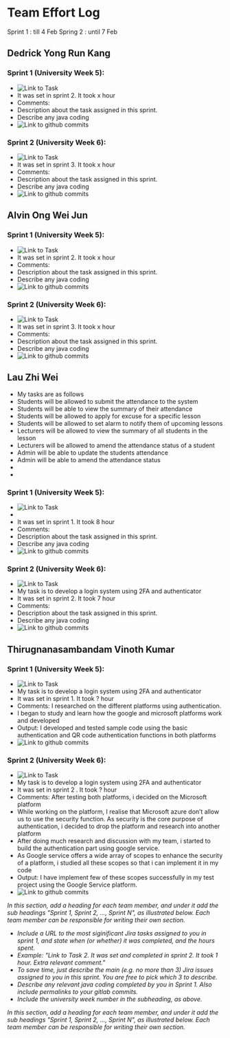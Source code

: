 # Team Effort Log

Sprint 1 :  till 4 Feb 
Spring 2 : until 7 Feb

## Dedrick Yong Run Kang

### Sprint 1 (University Week 5):
* ![Link to Task ](Screenshots/)
* It was set in sprint 2. It took x hour 
* Comments:
* Description about the task assigned in this sprint. 
* Describe any java coding 
* ![Link to github commits](Screenshots/)

### Sprint 2 (University Week 6):
* ![Link to Task ](Screenshots/)
* It was set in sprint 3. It took x hour 
* Comments:
* Description about the task assigned in this sprint. 
* Describe any java coding 
* ![Link to github commits](Screenshots/)

## Alvin Ong Wei Jun

### Sprint 1 (University Week 5):
* ![Link to Task ](Screenshots/)
* It was set in sprint 2. It took x hour 
* Comments:
* Description about the task assigned in this sprint. 
* Describe any java coding 
* ![Link to github commits](Screenshots/)

### Sprint 2 (University Week 6):
* ![Link to Task ](Screenshots/)
* It was set in sprint 3. It took x hour 
* Comments:
* Description about the task assigned in this sprint. 
* Describe any java coding 
* ![Link to github commits](Screenshots/)

## Lau Zhi Wei

 * My tasks are as follows
 * Students will be allowed to submit the attendance to the system
 * Students will be able to view the summary of their attendance
 * Students will be allowed to apply for excuse for a specific lesson
 * Students will be allowed to set alarm to notify them of upcoming lessons
 * Lecturers will be allowed to view the summary of all students in the lesson
 * Lecturers will be allowed to amend the attendance status of a student 
 * Admin will be able to update the students attendance
 * Admin will be able  to amend the attendance status 
 * 
 * 

### Sprint 1 (University Week 5):
* ![Link to Task ](Screenshots/)
* 
* It was set in sprint 1. It took 8 hour 
* Comments:
* Description about the task assigned in this sprint. 
* Describe any java coding 
* ![Link to github commits](Screenshots/)

### Sprint 2 (University Week 6):
* ![Link to Task ](Screenshots/)
* My task is to develop a login system using 2FA and authenticator
* It was set in sprint 2. It took 7 hour 
* Comments: 
* Description about the task assigned in this sprint. 
* Describe any java coding 
* ![Link to github commits](Screenshots/)

## Thirugnanasambandam Vinoth Kumar

### Sprint 1 (University Week 5):
* ![Link to Task ](Screenshots/)
* My task is to develop a login system using 2FA and authenticator
* It was set in sprint 1. It took ? hour 
* Comments: I researched on the different platforms using authentication. 
* I began to study and learn how the google and microsoft platforms work and developed
* Output: I developed and tested sample code using the basic authentication and QR code authentication functions in both platforms
* ![Link to github commits](Screenshots/)

### Sprint 2 (University Week 6):
* ![Link to Task ](Screenshots/)
* My task is to develop a login system using 2FA and authenticator
* It was set in sprint 2 . It took ? hour 
* Comments: After testing both platforms, i decided on the Microsoft platform
* While working on the platform, I realise that Microsoft azure don’t allow us to use the security function. As security is the core purpose of authentication, i decided to drop the platform and research into another platform
* After doing much research and discussion with my team, i started to build the authentication part using google service. 
* As Google service offers a wide array of scopes to enhance the security of a platform, i studied all these scopes so that i can implement it in my code
* Output: I have implement few of these scopes successfully in my test project using the Google Service platform.  
* ![Link to github commits](Screenshots/)

*In this section, add a heading for each team member, and under it add the sub headings "Sprint 1, Sprint 2, ..., Sprint N", as illustrated below.  Each team member can be responsible for writing their own section.*

* *Include a URL to the most siginificant Jira tasks assigned to you in sprint 1, and state when (or whether) it was completed, and the hours spent.*
* *Example: "Link to Task 2.  It was set and completed in sprint 2.  It took 1 hour.  Extra relevant comment."*
* *To save time, just describe the main (e.g. no more than 3) Jira issues assigned to you in this sprint. You are free to pick which 3 to describe.*
* *Describe any relevant java coding completed by you in Sprint 1.  Also include permalinks to your gitlab commits.*
* *Include the university week number in the subheading, as above.*

*In this section, add a heading for each team member, and under it add the sub headings "Sprint 1, Sprint 2, ..., Sprint N", as illustrated below.  Each team member can be responsible for writing their own section.*


